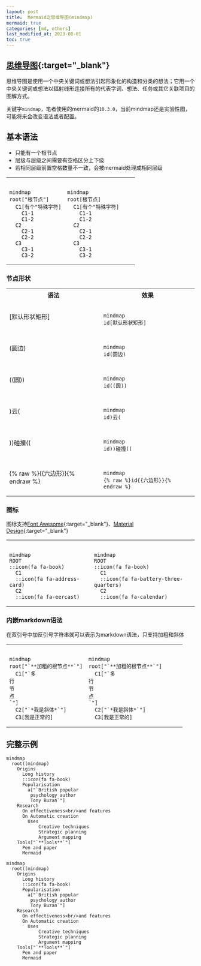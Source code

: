 ```yaml
---
layout: post
title:  Mermaid之思维导图(mindmap)
mermaid: true
categories: [md, others]
last_modified_at: 2023-08-01
toc: true
---
```


## [思维导图](https://mermaid.js.org/syntax/mindmap.html){:target="_blank"}

思维导图是使用一个中央关键词或想法引起形象化的构造和分类的想法；它用一个中央关键词或想法以辐射线形连接所有的代表字词、想法、任务或其它关联项目的图解方式。

关键字`mindmap`，笔者使用的mermaid的`10.3.0`，当前mindmap还是实验性图，可能将来会改变语法或者配置。

## 基本语法

- 只能有一个根节点
- 层级与层级之间需要有空格区分上下级
- 若相同层级前置空格数量不一致，会被mermaid处理成相同层级

<table>
<tr>
<td width="45%"><pre><code>
mindmap
root["根节点"]
  C1[有个"特殊字符]
    C1-1
    C1-2
  C2
    C2-1
    C2-2
  C3
    C3-1
    C3-2
</code></pre>
</td>
<td width="55%"><pre><code class="language-mermaid">
mindmap
root[根节点]
  C1[有个"特殊字符]
    C1-1
    C1-2
  C2
    C2-1
    C2-2
  C3
    C3-1
    C3-2
</code></pre></td>
</tr>
</table>

### 节点形状

<table>
<tr>
<th>语法</th>
<th>效果</th>
</tr>
<tr>
<td> [默认形状矩形]</td>
<td><pre><code class="language-mermaid">
mindmap
id[默认形状矩形]
</code></pre></td>
</tr>
<tr>
<td>(圆边)</td>
<td><pre><code class="language-mermaid">
mindmap
id(圆边)
</code></pre></td>
</tr>
<tr>
<td>((圆))</td>
<td><pre><code class="language-mermaid">
mindmap
id((圆))
</code></pre></td>
</tr>
<tr>
<td>)云(</td>
<td><pre><code class="language-mermaid">
mindmap
id)云(
</code></pre></td>
</tr>
<tr>
<td>))碰撞((</td>
<td><pre><code class="language-mermaid">
mindmap
id))碰撞((
</code></pre></td>
</tr>
<tr>
<td>{% raw %}{{六边形}}{% endraw %}</td>
<!-- 这里因为liquid模版语法原因 不能直接协作{{六边形}} -->
<td><pre><code class="language-mermaid">
mindmap
{% raw %}id{{六边形}}{% endraw %}
</code></pre></td>
</tr>
</table>

### 图标

图标支持[Font Awesome](https://fontawesome.com/v4/icons/){:target="_blank"}、[Material Design](https://fonts.google.com/icons){:target="_blank"}

<table>
<tr>
<td width="45%"><pre><code>
mindmap
ROOT
::icon(fa fa-book)
  C1
  ::icon(fa fa-address-card)
  C2
  ::icon(fa fa-eercast)
</code></pre>
</td>
<td width="55%"><pre><code class="language-mermaid">
mindmap
ROOT
::icon(fa fa-book)
  C1
  ::icon(fa fa-battery-three-quarters)
  C2
  ::icon(fa fa-calendar)
</code></pre></td>
</tr>
</table>

### 内嵌markdown语法

在双引号中加反引号字符串就可以表示为markdown语法，只支持加粗和斜体

<table>
<tr>
<td width="45%"><pre><code>
mindmap
root["`**加粗的根节点**`"]
  C1["`多
行
节
点
`"]
  C2["`*我是斜体*`"]
  C3[我是正常的]
</code></pre>
</td>
<td width="55%"><pre><code class="language-mermaid">
mindmap
root["`**加粗的根节点**`"]
  C1["`多
行
节
点
`"]
  C2["`*我是斜体*`"]
  C3[我是正常的]
</code></pre></td>
</tr>
</table>

## 完整示例

```
mindmap
  root((mindmap)
    Origins
      Long history
      ::icon(fa fa-book)
      Popularisation
        a["`British popular
         psychology author 
         Tony Buzan`"]
    Research
      On effectiveness<br/>and features
      On Automatic creation
        Uses
            Creative techniques
            Strategic planning
            Argument mapping
    Tools["`**Tools**`"]
      Pen and paper
      Mermaid
```

```mermaid
mindmap
  root((mindmap)
    Origins
      Long history
      ::icon(fa fa-book)
      Popularisation
        a["`British popular
         psychology author 
         Tony Buzan`"]
    Research
      On effectiveness<br/>and features
      On Automatic creation
        Uses
            Creative techniques
            Strategic planning
            Argument mapping
    Tools["`**Tools**`"]
      Pen and paper
      Mermaid
```